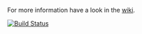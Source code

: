 For more information have a look in the [wiki](https://github.com/mikey179/vfsStream/wiki).

[![Build Status](https://secure.travis-ci.org/mikey179/vfsStream.png)](https//travis-ci.org/mikey179/vfsStream)